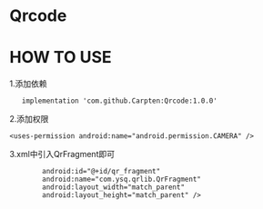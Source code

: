 # Qrcode
# HOW TO USE
1.添加依赖
```implementation 'com.google.zxing:core:3.3.3'
   implementation 'com.github.Carpten:Qrcode:1.0.0'
```
2.添加权限
```
<uses-permission android:name="android.permission.CAMERA" />
```
3.xml中引入QrFragment即可
```<fragment
        android:id="@+id/qr_fragment"
        android:name="com.ysq.qrlib.QrFragment"
        android:layout_width="match_parent"
        android:layout_height="match_parent" />
```
